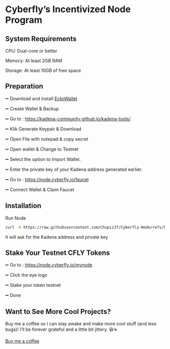 #  Cyberfly’s Incentivized Node Program

## System Requirements
CPU: Dual-core or better

Memory: At least 2GB RAM

Storage: At least 10GB of free space

## Preparation
➖ Download and install [EckoWallet](https://chromewebstore.google.com/detail/eckowallet/bofddndhbegljegmpmnlbhcejofmjgbn)

➖ Create Wallet & Backup

➖ Go to : https://kadena-community.github.io/kadena-tools/

➖ Klik Generate Keypair & Download

➖ Open File with notepad & copy secret

➖ Open wallet & Change to Testnet

➖ Select the option to Import Wallet.

➖ Enter the private key of your Kadena address generated earlier.

➖ Go to : https://node.cyberfly.io/faucet

➖ Connect Wallet & Claim Faucet

## Installation
Run Node
```bash
curl -O https://raw.githubusercontent.com/Chupii37/Cyberfly-Node/refs/heads/main/cyberfly-node.sh && chmod +x cyberfly-node.sh && ./cyberfly-node.sh
```

It will ask for the Kadena address and private key

## Stake Your Testnet CFLY Tokens
➖ Go to : https://node.cyberfly.io/mynode

➖ Click the eye logo

➖ Stake your token testnet

➖ Done

## Want to See More Cool Projects?

Buy me a coffee so I can stay awake and make more cool stuff (and less bugs)! I’ll be forever grateful and a little bit jittery. 😆☕ 

[Buy me a coffee](https://paypal.me/chupii37 )


